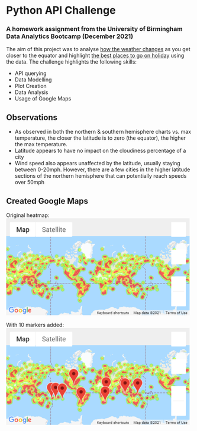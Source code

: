# Python API Challenge
### A homework assignment from the University of Birmingham Data Analytics Bootcamp (December 2021)

The aim of this project was to analyse [how the weather changes](https://github.com/J-Fairgrieve/python-api-challenge/blob/main/WeatherPy.ipynb) as you get closer to the equator and highlight [the best places to go on holiday](https://github.com/J-Fairgrieve/python-api-challenge/blob/main/VacationPy.ipynb) using the data. The challenge highlights the following skills:
 - API querying
 - Data Modelling
 - Plot Creation
 - Data Analysis
 - Usage of Google Maps

## Observations
 - As observed in both the northern & southern hemisphere charts vs. max temperature, the closer the latitude is to zero (the equator), the higher the max temperature.
 - Latitude appears to have no impact on the cloudiness percentage of a city
 - Wind speed also appears unaffected by the latitude, usually staying between 0-20mph. However, there are a few cities in the higher latitude sections of the northern hemisphere that can potentially reach speeds over 50mph

## Created Google Maps
Original heatmap:
![Original Heatmap](https://github.com/J-Fairgrieve/python-api-challenge/blob/main/output_data/gmap%2001.png)

With 10 markers added:
![Added Markers](https://github.com/J-Fairgrieve/python-api-challenge/blob/main/output_data/gmap%2002.png)


